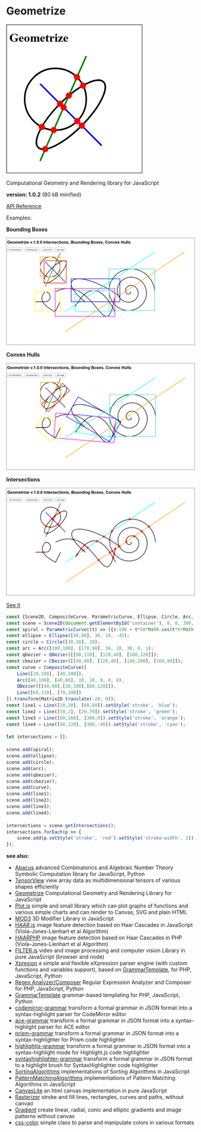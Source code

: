 # Geometrize

![Geometrize](/geometrize.png)

Computational Geometry and Rendering library for JavaScript

**version: 1.0.2** (80 kB minified)


[API Reference](/manual.md)


Examples:

**Bounding Boxes**

![geometrize bounding boxes](/boundingboxes.png)

**Convex Hulls**

![geometrize convex hulls](/convexhulls.png)

**Intersections**

[![geometrize intersections](/intersections.png)](https://foo123.github.io/examples/geometrize/)

[See it](https://foo123.github.io/examples/geometrize/)

```javascript
const {Scene2D, CompositeCurve, ParametricCurve, Ellipse, Circle, Arc, QBezier, CBezier, Line, Polyline, Polygon, Rect, Matrix2D} = Geometrize;
const scene = Scene2D(document.getElementById('container'), 0, 0, 300, 300);
const spiral = ParametricCurve((t) => ({x:190 + t*50*Math.cos(t*6*Math.PI), y:80 + t*50*Math.sin(t*6*Math.PI)}));
const ellipse = Ellipse([40,40], 30, 10, -45);
const circle = Circle([30,30], 20);
const arc = Arc([100,100], [170,90], 30, 10, 30, 0, 1);
const qbezier = QBezier([[80,110], [120,40], [160,120]]);
const cbezier = CBezier([[40,80], [120,40], [140,200], [160,90]]);
const curve = CompositeCurve([
    Line([20,100], [40,100]),
    Arc([40,100], [40,80], 10, 10, 0, 0, 0),
    QBezier([[40,80],[20,100],[60,120]]),
    Line([60,120], [70,100])
]).transform(Matrix2D.translate(-20, 0));
const line1 = Line([20,20], [60,60]).setStyle('stroke', 'blue');
const line2 = Line([50,2], [20,70]).setStyle('stroke', 'green');
const line3 = Line([60,160], [300,0]).setStyle('stroke', 'orange');
const line4 = Line([60,120], [300,-40]).setStyle('stroke', 'cyan');

let intersections = [];

scene.add(spiral);
scene.add(ellipse);
scene.add(circle);
scene.add(arc);
scene.add(qbezier);
scene.add(cbezier);
scene.add(curve);
scene.add(line1);
scene.add(line2);
scene.add(line3);
scene.add(line4);

intersections = scene.getIntersections();
intersections.forEach(p => {
    scene.add(p.setStyle('stroke', 'red').setStyle('stroke-width', 2));
});
```

**see also:**

* [Abacus](https://github.com/foo123/Abacus) advanced Combinatorics and Algebraic Number Theory Symbolic Computation library for JavaScript, Python
* [TensorView](https://github.com/foo123/TensorView) view array data as multidimensional tensors of various shapes efficiently
* [Geometrize](https://github.com/foo123/Geometrize) Computational Geometry and Rendering Library for JavaScript
* [Plot.js](https://github.com/foo123/Plot.js) simple and small library which can plot graphs of functions and various simple charts and can render to Canvas, SVG and plain HTML
* [MOD3](https://github.com/foo123/MOD3) 3D Modifier Library in JavaScript
* [HAAR.js](https://github.com/foo123/HAAR.js) image feature detection based on Haar Cascades in JavaScript (Viola-Jones-Lienhart et al Algorithm)
* [HAARPHP](https://github.com/foo123/HAARPHP) image feature detection based on Haar Cascades in PHP (Viola-Jones-Lienhart et al Algorithm)
* [FILTER.js](https://github.com/foo123/FILTER.js) video and image processing and computer vision Library in pure JavaScript (browser and node)
* [Xpresion](https://github.com/foo123/Xpresion) a simple and flexible eXpression parser engine (with custom functions and variables support), based on [GrammarTemplate](https://github.com/foo123/GrammarTemplate), for PHP, JavaScript, Python
* [Regex Analyzer/Composer](https://github.com/foo123/RegexAnalyzer) Regular Expression Analyzer and Composer for PHP, JavaScript, Python
* [GrammarTemplate](https://github.com/foo123/GrammarTemplate) grammar-based templating for PHP, JavaScript, Python
* [codemirror-grammar](https://github.com/foo123/codemirror-grammar) transform a formal grammar in JSON format into a syntax-highlight parser for CodeMirror editor
* [ace-grammar](https://github.com/foo123/ace-grammar) transform a formal grammar in JSON format into a syntax-highlight parser for ACE editor
* [prism-grammar](https://github.com/foo123/prism-grammar) transform a formal grammar in JSON format into a syntax-highlighter for Prism code highlighter
* [highlightjs-grammar](https://github.com/foo123/highlightjs-grammar) transform a formal grammar in JSON format into a syntax-highlight mode for Highlight.js code highlighter
* [syntaxhighlighter-grammar](https://github.com/foo123/syntaxhighlighter-grammar) transform a formal grammar in JSON format to a highlight brush for SyntaxHighlighter code highlighter
* [SortingAlgorithms](https://github.com/foo123/SortingAlgorithms) implementations of Sorting Algorithms in JavaScript
* [PatternMatchingAlgorithms](https://github.com/foo123/PatternMatchingAlgorithms) implementations of Pattern Matching Algorithms in JavaScript
* [CanvasLite](https://github.com/foo123/CanvasLite) an html canvas implementation in pure JavaScript
* [Rasterizer](https://github.com/foo123/Rasterizer) stroke and fill lines, rectangles, curves and paths, without canvaσ
* [Gradient](https://github.com/foo123/Gradient) create linear, radial, conic and elliptic gradients and image patterns without canvas
* [css-color](https://github.com/foo123/css-color) simple class to parse and manipulate colors in various formats
